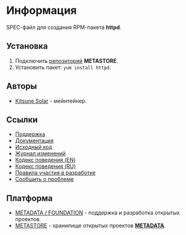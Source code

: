 # Информация

SPEC-файл для создания RPM-пакета **httpd**.

## Установка

1. Подключить [репозиторий](https://copr.fedorainfracloud.org/coprs/metastore/centos-httpd/repo/epel-7/metastore-centos-httpd-epel-7.repo) **METASTORE**.
2. Установить пакет: `yum install httpd`.

## Авторы

- [Kitsune Solar](https://kitsune.solar/) - мейнтейнер.

## Ссылки

- [Поддержка](https://sysadmins.community/)
- [Документация](https://sysadmins.wiki/)
- [Исходный код](https://github.com/factory-02/fedora-brotli)
- [Журнал изменений](CHANGELOG.md)
- [Кодекс поведения (EN)](CODE_OF_CONDUCT.en.md)
- [Кодекс поведения (RU)](CODE_OF_CONDUCT.ru.md)
- [Правила участия в разработке](CONTRIBUTING.md)
- [Сообщить о проблеме](https://github.com/factory-02/fedora-brotli/issues)

## Платформа

- [METADATA / FOUNDATION](https://metadata.foundation/) - поддержка и разработка открытых проектов.
- [METASTORE](https://metastore.pro/) - хранилище открытых проектов [**METADATA**](https://metadata.foundation/).
